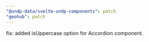 ```yaml
---
"@undp-data/svelte-undp-components": patch
"geohub": patch
---
```


fix: added isUppercase option for Accordion component.
